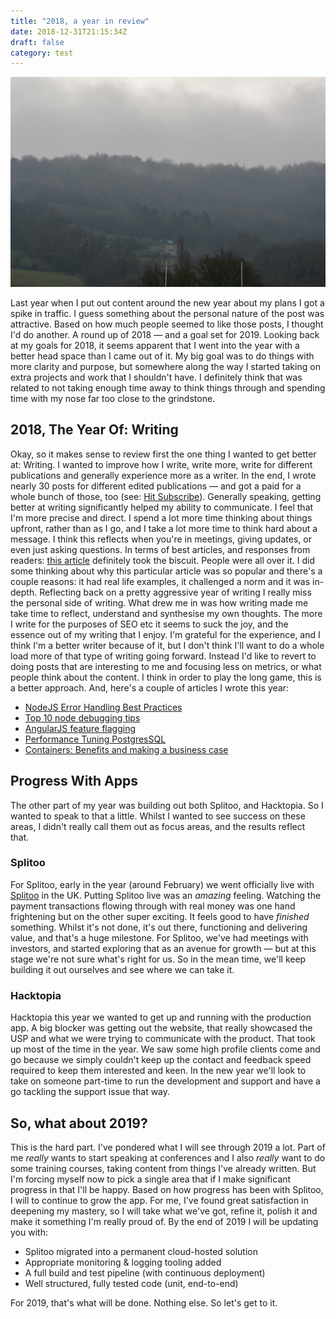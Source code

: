 ```yaml
---
title: "2018, a year in review"
date: 2018-12-31T21:15:34Z
draft: false
category: test
---
```


<img src="/img/cheltenham.JPG" />

Last year when I put out content around the new year about my plans I got a spike in traffic. I guess something about the personal nature of the post was attractive. Based on how much people seemed to like those posts, I thought I'd do another. A round up of 2018 — and a goal set for 2019. Looking back at my goals for 2018, it seems apparent that I went into the year with a better head space than I came out of it. My big goal was to do things with more clarity and purpose, but somewhere along the way I started taking on extra projects and work that I shouldn't have. I definitely think that was related to not taking enough time away to think things through and spending time with my nose far too close to the grindstone.

2018, The Year Of: Writing
--------------------------

Okay, so it makes sense to review first the one thing I wanted to get better at: Writing. I wanted to improve how I write, write more, write for different publications and generally experience more as a writer. In the end, I wrote nearly 30 posts for different edited publications — and got a paid for a whole bunch of those, too (see: [Hit Subscribe](https://hitsubscribe.com)). Generally speaking, getting better at writing significantly helped my ability to communicate. I feel that I'm more precise and direct. I spend a lot more time thinking about things upfront, rather than as I go, and I take a lot more time to think hard about a message. I think this reflects when you're in meetings, giving updates, or even just asking questions. In terms of best articles, and responses from readers: [this article](https://simpleprogrammer.com/code-review-trunk-based-development/) definitely took the biscuit. People were all over it. I did some thinking about why this particular article was so popular and there's a couple reasons: it had real life examples, it challenged a norm and it was in-depth. Reflecting back on a pretty aggressive year of writing I really miss the personal side of writing. What drew me in was how writing made me take time to reflect, understand and synthesise my own thoughts. The more I write for the purposes of SEO etc it seems to suck the joy, and the essence out of my writing that I enjoy. I'm grateful for the experience, and I think I'm a better writer because of it, but I don't think I'll want to do a whole load more of that type of writing going forward. Instead I'd like to revert to doing posts that are interesting to me and focusing less on metrics, or what people think about the content. I think in order to play the long game, this is a better approach. And, here's a couple of articles I wrote this year:

*   [NodeJS Error Handling Best Practices](https://stackify.com/node-js-error-handling/)
*   [Top 10 node debugging tips](https://stackify.com/node-js-debugging-tips/)
*   [AngularJS feature flagging](https://rollout.io/blog/guide-feature-toggle-angular/)
*   [Performance Tuning PostgresSQL](https://stackify.com/postgresql-performance-tutorial/)
*   [Containers: Benefits and making a business case](https://blog.scalyr.com/2018/09/containers-benefits-making-business-case/)

Progress With Apps
------------------

The other part of my year was building out both Splitoo, and Hacktopia. So I wanted to speak to that a little. Whilst I wanted to see success on these areas, I didn't really call them out as focus areas, and the results reflect that.

### Splitoo

For Splitoo, early in the year (around February) we went officially live with [Splitoo](http://splitoo.com) in the UK. Putting Splitoo live was an _amazing_ feeling. Watching the payment transactions flowing through with real money was one hand frightening but on the other super exciting. It feels good to have _finished_ something. Whilst it's not done, it's out there, functioning and delivering value, and that's a huge milestone. For Splitoo, we've had meetings with investors, and started exploring that as an avenue for growth — but at this stage we're not sure what's right for us. So in the mean time, we'll keep building it out ourselves and see where we can take it.

### Hacktopia

Hacktopia this year we wanted to get up and running with the production app. A big blocker was getting out the website, that really showcased the USP and what we were trying to communicate with the product. That took up most of the time in the year. We saw some high profile clients come and go because we simply couldn't keep up the contact and feedback speed required to keep them interested and keen. In the new year we'll look to take on someone part-time to run the development and support and have a go tackling the support issue that way.

So, what about 2019?
--------------------

This is the hard part. I've pondered what I will see through 2019 a lot. Part of me _really_ wants to start speaking at conferences and I also _really_ want to do some training courses, taking content from things I've already written. But I'm forcing myself now to pick a single area that if I make significant progress in that I'll be happy. Based on how progress has been with Splitoo, I will to continue to grow the app. For me, I've found great satisfaction in deepening my mastery, so I will take what we've got, refine it, polish it and make it something I'm really proud of. By the end of 2019 I will be updating you with:

*   Splitoo migrated into a permanent cloud-hosted solution
*   Appropriate monitoring & logging tooling added
*   A full build and test pipeline (with continuous deployment)
*   Well structured, fully tested code (unit, end-to-end)

For 2019, that's what will be done. Nothing else. So let's get to it.